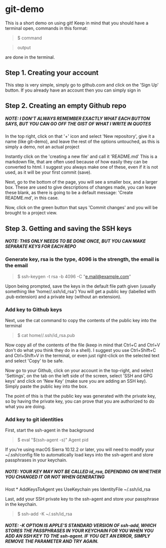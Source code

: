 # git-demo

This is a short demo on using git!
Keep in mind that you should have a terminal open, commands in this format:
> $ command

> output

are done in the terminal.

## Step 1. Creating your account
This step is very simple, simply go to github.com and click on the 'Sign Up' button.
If you already have an account then you can simply sign in

## Step 2. Creating an empty Github repo

##### NOTE: I DON'T ALWAYS REMEMBER EXACTLY WHAT EACH BUTTON SAYS, BUT YOU CAN GO OFF THE GIST OF WHAT I WRITE IN QUOTES

In the top right, click on that '+' icon and select 'New repository', give it a name (like git-demo), and leave the rest of the options untouched, as this is simply a demo, not an actual project

Instantly click on the 'creating a new file' and call it 'README.md'
This is a markdown file, that are often used because of how easily they can be converted to html.
I suggest you always make one of these, even if it is not used, as it will be your first commit (save).

Next, go to the bottom of the page, you will see a smaller box, and a larger box. These are used to give descriptions of changes made, you can leave these blank, as there is going to be a default message: 'Create README.md', in this case.

Now, click on the green button that says 'Commit changes' and you will be brought to a project view.

## Step 3. Getting and saving the SSH keys

##### NOTE: THIS ONLY NEEDS TO BE DONE ONCE, BUT YOU CAN MAKE SEPARATE KEYS FOR EACH REPO

### Generate key, rsa is the type, 4096 is the strength, the email is the email 
> $ ssh-keygen -t rsa -b 4096 -C "e.mail@example.com"

Upon being prompted, save the keys in the default file path given (usually something like 'home/<user>/.ssh/id_rsa')
You will get a public key (labelled with .pub extension) and a private key (without an extension).

### Add key to Github keys
Next, use the cat command to copy the contents of the public key into the terminal
> $ cat home/<user>/.ssh/id_rsa.pub

Now copy all of the contents of the file (keep in mind that Ctrl+C and Ctrl+V don't do what you think they do in a shell). I suggest you use Ctrl+Shift+C and Ctrl+Shift+V in the terminal, or even just right-click on the selected text and select 'Copy' to be safe.

Now go to your Github, click on your account in the top-right, and select 'Settings', on the tab on the left side of the screen, select 'SSH and GPG keys' and click on 'New Key' (make sure you are adding an SSH key). Simply paste the public key into the box.

The point of this is that the public key was generated with the private key, so by having the private key, you can prove that you are authorized to do what you are doing.

### Add key to git identities

First, start the ssh-agent in the background
> $ eval "$(ssh-agent -s)"
    Agent pid <number>

If you're using macOS Sierra 10.12.2 or later, you will need to modify your ~/.ssh/config file to automatically load keys into the ssh-agent and store passphrases in your keychain.

##### NOTE: YOUR KEY MAY NOT BE CALLED id_rsa, DEPENDING ON WHETHER YOU CHANGED IT OR NOT WHEN GENERATING

Host *
    AddKeysToAgent yes
    UseKeychain yes
    IdentityFile ~/.ssh/id_rsa 

Last, add your SSH private key to the ssh-agent and store your passphrase in the keychain.
> $ ssh-add -K ~/.ssh/id_rsa

##### NOTE: -K OPTION IS APPLE'S STANDARD VERSION OF ssh-add, WHICH STORES THE PASSPHRASES IN YOUR KEYCHAIN FOR YOU WHEN YOU ADD AN SSH KEY TO THE ssh-agent. IF YOU GET AN ERROR, SIMPLY REMOVE THE PARAMETER AND TRY AGAIN. 
